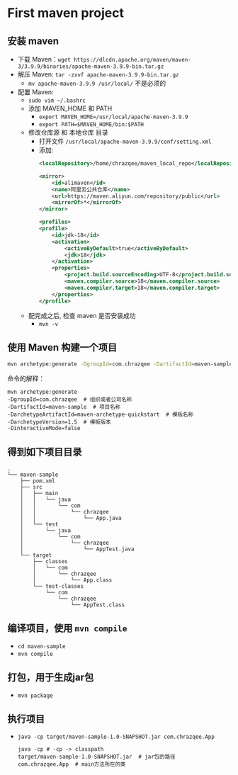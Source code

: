 # First maven project
## 安装 maven
- 下载 Maven：`wget https://dlcdn.apache.org/maven/maven-3/3.9.9/binaries/apache-maven-3.9.9-bin.tar.gz` 
- 解压 Maven: `tar -zxvf apache-maven-3.9.9-bin.tar.gz`
    - `mv apache-maven-3.9.9 /usr/local/` 不是必须的
- 配置 Maven: 
    - `sudo vim ~/.bashrc`
    - 添加 MAVEN_HOME 和 PATH
        - `export MAVEN_HOME=/usr/local/apache-maven-3.9.9`
        - `export PATH=$MAVEN_HOME/bin:$PATH`
    - 修改仓库源 和 本地仓库 目录
        - 打开文件 `/usr/local/apache-maven-3.9.9/conf/setting.xml`
        - 添加:
            ```xml
            <localRepository>/home/chrazqee/maven_local_repo</localRepository>

            <mirror>
                <id>alimaven</id>
                <name>阿里云公共仓库</name>
                <url>https://maven.aliyun.com/repository/public</url>
                <mirrorOf>*</mirrorOf>
            </mirror>

            <profiles>
            <profile>
                <id>jdk-18</id>
                <activation>
                    <activeByDefault>true</activeByDefault>
                    <jdk>18</jdk>
                </activation>
                <properties>
                    <project.build.sourceEncoding>UTF-8</project.build.sourceEncoding>
                    <maven.compiler.source>18</maven.compiler.source>
                    <maven.compiler.target>18</maven.compiler.target>
                </properties>
            </profile>
            ```
    - 配完成之后, 检查 maven 是否安装成功
        - `mvn -v`
## 使用 Maven 构建一个项目
```bash
mvn archetype:generate -DgroupId=com.chrazqee -DartifactId=maven-sample -DarchetypeArtifactId=maven-archetype-quickstart -DarchetypeVersion=1.5 -DinteractiveMode=false
```
命令的解释：
```text 
mvn archetype:generate 
-DgroupId=com.chrazqee  # 组织或者公司名称
-DartifactId=maven-sample  # 项目名称
-DarchetypeArtifactId=maven-archetype-quickstart  # 模板名称
-DarchetypeVersion=1.5  # 模板版本
-DinteractiveMode=false 
```
## 得到如下项目目录
```
.
└── maven-sample
    ├── pom.xml
    ├── src
    │   ├── main
    │   │   └── java
    │   │       └── com
    │   │           └── chrazqee
    │   │               └── App.java
    │   └── test
    │       └── java
    │           └── com
    │               └── chrazqee
    │                   └── AppTest.java
    └── target
        ├── classes
        │   └── com
        │       └── chrazqee
        │           └── App.class
        └── test-classes
            └── com
                └── chrazqee
                    └── AppTest.class
```
## 编译项目，使用 `mvn compile`
- `cd maven-sample`
- `mvn compile`

## 打包，用于生成jar包
- `mvn package`

## 执行项目
- `java -cp target/maven-sample-1.0-SNAPSHOT.jar com.chrazqee.App`
    ```text
    java -cp # -cp -> classpath
    target/maven-sample-1.0-SNAPSHOT.jar  # jar包的路径
    com.chrazqee.App  # main方法所在的类
    ```
